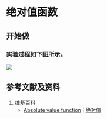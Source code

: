 # 绝对值函数

## 开始做

### 实验过程如下图所示。

![](/images/函数和极限/初等函数/绝对值函数/1a1.jpg)

## 参考文献及资料

1. 维基百科
	- [Absolute value function](https://en.wikipedia.org/wiki/Absolute_value#Absolute_value_function) | [绝对值](https://zh.wikipedia.org/wiki/绝对值) 
